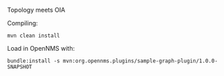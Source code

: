 Topology meets OIA

Compiling:
```
mvn clean install
```

Load in OpenNMS with:
```
bundle:install -s mvn:org.opennms.plugins/sample-graph-plugin/1.0.0-SNAPSHOT
```


